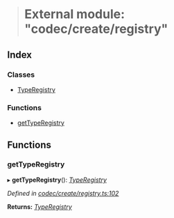 > # External module: "codec/create/registry"

## Index

### Classes

* [TypeRegistry](../classes/_codec_create_registry_.typeregistry.md)

### Functions

* [getTypeRegistry](_codec_create_registry_.md#gettyperegistry)

## Functions

###  getTypeRegistry

▸ **getTypeRegistry**(): *[TypeRegistry](../classes/_codec_create_registry_.typeregistry.md)*

*Defined in [codec/create/registry.ts:102](https://github.com/polkadot-js/api/blob/908e9a8/packages/types/src/codec/create/registry.ts#L102)*

**Returns:** *[TypeRegistry](../classes/_codec_create_registry_.typeregistry.md)*